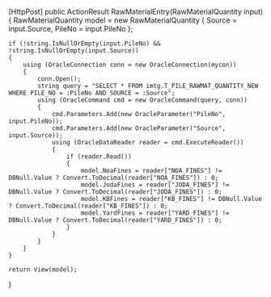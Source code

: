 [HttpPost]
public ActionResult RawMaterialEntry(RawMaterialQuantity input)
{
    RawMaterialQuantity model = new RawMaterialQuantity
    {
        Source = input.Source,
        PileNo = input.PileNo
    };

    if (!string.IsNullOrEmpty(input.PileNo) && !string.IsNullOrEmpty(input.Source))
    {
        using (OracleConnection conn = new OracleConnection(mycon))
        {
            conn.Open();
            string query = "SELECT * FROM imtg.T_PILE_RAWMAT_QUANTITY_NEW WHERE PILE_NO = :PileNo AND SOURCE = :Source";
            using (OracleCommand cmd = new OracleCommand(query, conn))
            {
                cmd.Parameters.Add(new OracleParameter("PileNo", input.PileNo));
                cmd.Parameters.Add(new OracleParameter("Source", input.Source));
                using (OracleDataReader reader = cmd.ExecuteReader())
                {
                    if (reader.Read())
                    {
                        model.NoaFines = reader["NOA_FINES"] != DBNull.Value ? Convert.ToDecimal(reader["NOA_FINES"]) : 0;
                        model.JodaFines = reader["JODA_FINES"] != DBNull.Value ? Convert.ToDecimal(reader["JODA_FINES"]) : 0;
                        model.KBFines = reader["KB_FINES"] != DBNull.Value ? Convert.ToDecimal(reader["KB_FINES"]) : 0;
                        model.YardFines = reader["YARD_FINES"] != DBNull.Value ? Convert.ToDecimal(reader["YARD_FINES"]) : 0;
                    }
                }
            }
        }
    }

    return View(model);
}